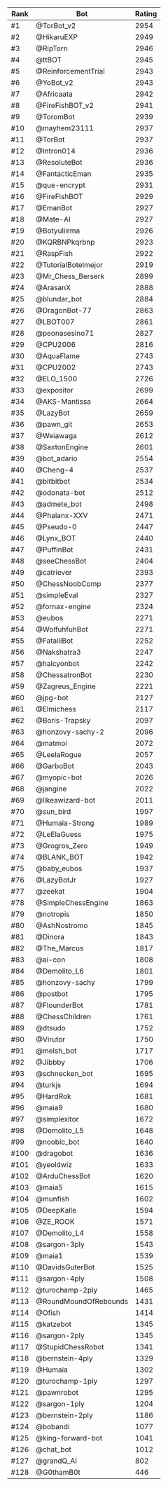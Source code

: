 Rank|Bot|Rating
---|---|---
#1|@TorBot_v2|2954
#2|@HikaruEXP|2949
#3|@RipTorn|2946
#4|@ttBOT|2945
#5|@ReinforcementTrial|2943
#6|@YoBot_v2|2943
#7|@Africaata|2942
#8|@FireFishBOT_v2|2941
#9|@ToromBot|2939
#10|@mayhem23111|2937
#11|@TorBot|2937
#12|@Intron014|2936
#13|@ResoluteBot|2936
#14|@FantacticEman|2935
#15|@que-encrypt|2931
#16|@FireFishBOT|2929
#17|@EmanBot|2927
#18|@Mate-AI|2927
#19|@Botyuliirma|2926
#20|@KQRBNPkqrbnp|2923
#21|@RaspFish|2922
#22|@TutorialBotelmejor|2919
#23|@Mr_Chess_Berserk|2899
#24|@ArasanX|2888
#25|@blundar_bot|2884
#26|@DragonBot-77|2863
#27|@LBOT007|2861
#28|@peonasesino71|2827
#29|@CPU2006|2816
#30|@AquaFlame|2743
#31|@CPU2002|2743
#32|@ELO_1500|2726
#33|@expositor|2699
#34|@AKS-Mantissa|2664
#35|@LazyBot|2659
#36|@pawn_git|2653
#37|@Weiawaga|2612
#38|@SaxtonEngine|2601
#39|@bot_adario|2554
#40|@Cheng-4|2537
#41|@bitbitbot|2534
#42|@odonata-bot|2512
#43|@admete_bot|2498
#44|@Phalanx-XXV|2471
#45|@Pseudo-0|2447
#46|@Lynx_BOT|2440
#47|@PuffinBot|2431
#48|@seeChessBot|2404
#49|@catriever|2393
#50|@ChessNoobComp|2377
#51|@simpleEval|2327
#52|@fornax-engine|2324
#53|@eubos|2271
#54|@WolfuhfuhBot|2271
#55|@FataliiBot|2252
#56|@Nakshatra3|2247
#57|@halcyonbot|2242
#58|@ChessatronBot|2230
#59|@Zagreus_Engine|2221
#60|@jpg-bot|2127
#61|@Elmichess|2117
#62|@Boris-Trapsky|2097
#63|@honzovy-sachy-2|2096
#64|@matmoi|2072
#65|@LeelaRogue|2057
#66|@GarboBot|2043
#67|@myopic-bot|2026
#68|@jangine|2022
#69|@likeawizard-bot|2011
#70|@sun_bird|1997
#71|@Humaia-Strong|1989
#72|@LeElaGuess|1975
#73|@Grogros_Zero|1949
#74|@BLANK_BOT|1942
#75|@baby_eubos|1937
#76|@LazyBotJr|1927
#77|@zeekat|1904
#78|@SimpleChessEngine|1863
#79|@notropis|1850
#80|@AshNostromo|1845
#81|@Dinora|1843
#82|@The_Marcus|1817
#83|@ai-con|1808
#84|@Demolito_L6|1801
#85|@honzovy-sachy|1799
#86|@postbot|1795
#87|@FlounderBot|1781
#88|@ChessChildren|1761
#89|@dtsudo|1752
#90|@Virutor|1750
#91|@melsh_bot|1717
#92|@Jibbby|1706
#93|@schnecken_bot|1695
#94|@turkjs|1694
#95|@HardRok|1681
#96|@maia9|1680
#97|@simplexitor|1672
#98|@Demolito_L5|1648
#99|@noobic_bot|1640
#100|@dragobot|1636
#101|@yeoldwiz|1633
#102|@ArduChessBot|1620
#103|@maia5|1615
#104|@munfish|1602
#105|@DeepKalle|1594
#106|@ZE_ROOK|1571
#107|@Demolito_L4|1558
#108|@sargon-3ply|1543
#109|@maia1|1539
#110|@DavidsGuterBot|1525
#111|@sargon-4ply|1508
#112|@turochamp-2ply|1465
#113|@RoundMoundOfRebounds|1431
#114|@Ofish|1414
#115|@katzebot|1345
#116|@sargon-2ply|1345
#117|@StupidChessRobot|1341
#118|@bernstein-4ply|1329
#119|@Humaia|1302
#120|@turochamp-1ply|1297
#121|@pawnrobot|1295
#122|@sargon-1ply|1204
#123|@bernstein-2ply|1186
#124|@bobandi|1077
#125|@king-forward-bot|1041
#126|@chat_bot|1012
#127|@grandQ_AI|802
#128|@G0thamB0t|446
